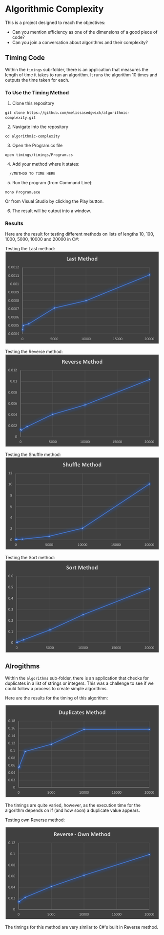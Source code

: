 # Algorithmic Complexity

This is a project designed to reach the objectives:
* Can you mention efficiency as one of the dimensions of a good piece of code?
* Can you join a conversation about algorithms and their complexity?

## Timing Code

Within the `timings` sub-folder, there is an application that measures the length of time it takes to run an algorithm. It runs the algorithm 10 times and outputs the time taken for each.

### To Use the Timing Method
1. Clone this repository
```
git clone https://github.com/melissasedgwick/algorithmic-complexity.git
```
2. Navigate into the repository
```
cd algorithmic-complexity
```
3. Open the Program.cs file
```
open timings/timings/Program.cs
```
4. Add your method where it states:
```
  //METHOD TO TIME HERE
```
5. Run the program (from Command Line):
```
mono Program.exe
```
Or from Visual Studio by clicking the Play button.

6. The result will be output into a window.

### Results

Here are the result for testing different methods on lists of lengths 10, 100, 1000, 5000, 10000 and 20000 in C#:

Testing the Last method:
![Last](images/Last.png)

Testing the Reverse method:
![Reverse](images/Reverse.png)

Testing the Shuffle method:
![Shuffle](images/Shuffle.png)

Testing the Sort method:
![Sort](images/Sort.png)

## Alrogithms

Within the `algorithms` sub-folder, there is an application that checks for duplicates in a list of strings or integers. This was a challenge to see if we could follow a process to create simple algorithms.

Here are the results for the timing of this algorithm:

![Duplicates](images/Duplicates.png)

The timings are quite varied, however, as the execution time for the algorithm depends on if (and how soon) a duplicate value appears.

Testing own Reverse method:

![Reverse-Own](images/Reverse-own.png)

The timings for this method are very similar to C#'s built in Reverse method.

